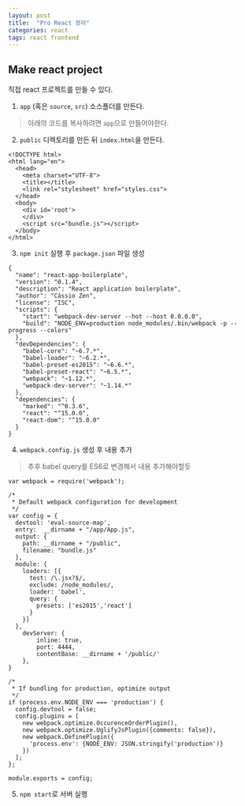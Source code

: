 ```yaml
---
layout: post
title:  "Pro React 정리"
categories: react
tags: react frontend
---
```


## Make react project
직접 react 프로젝트를 만들 수 있다.


1. `app` (혹은 `source`, `src`) 소스폴더를 만든다.
> 아래의 코드를 복사하려면 `app`으로 만들어야한다. 

2. `public` 디렉토리를 만든 뒤 `index.html`을 만든다.
```
<!DOCTYPE html>
<html lang="en">
  <head>
    <meta charset="UTF-8">
    <title></title>
    <link rel="stylesheet" href="styles.css">
  </head>
  <body>
    <div id='root'>
    </div>
    <script src="bundle.js"></script>
  </body>
</html>
```

3. `npm init` 실행 후 `package.json` 파일 생성
```
{
  "name": "react-app-boilerplate",
  "version": "0.1.4",
  "description": "React application boilerplate",
  "author": "Cássio Zen",
  "license": "ISC",
  "scripts": {
    "start": "webpack-dev-server --hot --host 0.0.0.0",
    "build": "NODE_ENV=production node_modules/.bin/webpack -p --progress --colors"
  },
  "devDependencies": {
    "babel-core": "~6.7.*",
    "babel-loader": "~6.2.*",
    "babel-preset-es2015": "~6.6.*",
    "babel-preset-react": "~6.5.*",
    "webpack": "~1.12.*",
    "webpack-dev-server": "~1.14.*"
  },
  "dependencies": {
    "marked": "^0.3.6",
    "react": "^15.0.0",
    "react-dom": "^15.0.0"
  }
}
```

4. `webpack.config.js` 생성 후 내용 추가
> 추후 babel query를 ES6로 변경해서 내용 추가해야할듯
```
var webpack = require('webpack');

/*
 * Default webpack configuration for development
 */
var config = {
  devtool: 'eval-source-map',
  entry:  __dirname + "/app/App.js",
  output: {
    path: __dirname + "/public",
    filename: "bundle.js"
  },
  module: {
    loaders: [{
      test: /\.jsx?$/,
      exclude: /node_modules/,
      loader: 'babel',
      query: {
        presets: ['es2015','react']
      }
    }]
  },
	devServer: {
		inline: true,
		port: 4444,
		contentBase: __dirname + '/public/'
	},
}

/*
 * If bundling for production, optimize output
 */
if (process.env.NODE_ENV === 'production') {
  config.devtool = false;
  config.plugins = [
    new webpack.optimize.OccurenceOrderPlugin(),
    new webpack.optimize.UglifyJsPlugin({comments: false}),
    new webpack.DefinePlugin({
      'process.env': {NODE_ENV: JSON.stringify('production')}
    })
  ];
};

module.exports = config;
```


5. `npm start`로 서버 실행
